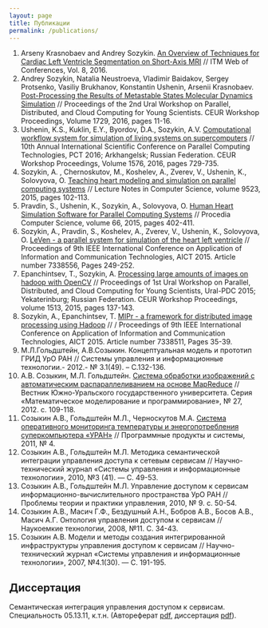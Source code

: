 ```yaml
---
layout: page
title: Публикации
permalink: /publications/
---
```

1. Arseny Krasnobaev and Andrey Sozykin. [An Overview of Techniques for Cardiac Left Ventricle Segmentation on Short-Axis MRI](http://www.itm-conferences.org/articles/itmconf/abs/2016/03/itmconf_icbda2016_01003/itmconf_icbda2016_01003.html) // ITM Web of Conferences, Vol. 8, 2016.
1. Andrey Sozykin, Natalia Neustroeva, Vladimir Baidakov, Sergey Protsenko, Vasiliy Brukhanov, Konstantin Ushenin, Arsenii Krasnobaev. [Post-Processing the Results of Metastable States Molecular Dynamics Simulation](http://ceur-ws.org/Vol-1729/paper-02.pdf) // Proceedings of the 2nd Ural Workshop on Parallel, Distributed, and Cloud Computing for Young Scientists. CEUR Workshop Proceedings, Volume 1729, 2016, pages 11-16.
1. Ushenin, K.S.,  Kuklin, E.Y.,  Byordov, D.A.,  Sozykin, A.V. [Computational workflow system for simulation of living systems on supercomputers](http://ceur-ws.org/Vol-1576/101.pdf) // 10th Annual International Scientific Conference on Parallel Computing Technologies, PCT 2016; Arkhangelsk; Russian Federation. CEUR Workshop Proceedings, Volume 1576, 2016, pages 729-735.
2. Sozykin, A. ,  Chernoskutov, M.,  Koshelev, A.,  Zverev, V.,  Ushenin, K.,  Solovyova, O. [Teaching heart modeling and simulation on parallel computing systems](http://link.springer.com/chapter/10.1007%2F978-3-319-27308-2_9) // Lecture Notes in Computer Science, volume 9523, 2015, pages 102-113. 
3. Pravdin, S.,  Ushenin, K.,  Sozykin, A.,  Solovyova, O. [Human Heart Simulation Software for Parallel Computing Systems](http://www.sciencedirect.com/science/article/pii/S1877050915033955) // Procedia Computer Science, volume 66, 2015, pages 402-411.
4. Sozykin, A.,  Pravdin, S.,  Koshelev, A.,  Zverev, V.,  Ushenin, K.,  Solovyova, O. [LeVen - a parallel system for simulation of the heart left ventricle](http://ieeexplore.ieee.org/xpls/abs_all.jsp?arnumber=7338556) // Proceedings of 9th IEEE International Conference on Application of Information and Communication Technologies, AICT 2015. Article number 7338556, Pages 249-252.
5. Epanchintsev, T.,  Sozykin, A. [Processing large amounts of images on hadoop with OpenCV](http://ceur-ws.org/Vol-1513/paper-14.pdf) // Proceedings of 1st Ural Workshop on Parallel, Distributed, and Cloud Computing for Young Scientists, Ural-PDC 2015; Yekaterinburg; Russian Federation. CEUR Workshop Proceedings, volume 1513, 2015, pages 137-143.
6. Sozykin, A.,  Epanchintsev, T. [MIPr - a framework for distributed image processing using Hadoop](http://ieeexplore.ieee.org/xpls/abs_all.jsp?arnumber=7338511) // / Proceedings of 9th IEEE International Conference on Application of Information and Communication Technologies, AICT 2015. Article number 7338511, Pages 35-39.
7. М.Л.Гольдштейн, А.В.Созыкин.  Концептуальная модель и прототип ГРИД УрО РАН // Системы управления и информационные технологии.- 2012.- № 3.1(49). – С.132-136.
8. А.В. Созыкин, М.Л. Гольдштейн. [Система обработки изображений с автоматическим распараллеливанием на основе MapReduce](http://mmp.vestnik.susu.ru/pdf/286/11.pdf) // Вестник Южно-Уральского государственного университета. Серия «Математическое моделирование и программирование», № 27, 2012. с. 109-118.
9. Созыкин А.В., Гольдштейн М.Л., Черноскутов М.А. [Система оперативного мониторинга температуры и энергопотребления суперкомпьютера «УРАН»](http://www.swsys.ru/print/article_print.php?id=2930) // Программные продукты и системы, 2011, № 4.
10. Созыкин А.В., Гольдштейн М.Л. Методика семантической интеграции управления доступа к сетевым сервисам // Научно-технический журнал «Системы управления и информационные технологии», 2010, №3 (41). — С. 49-53.
11. Созыкин А.В., Гольдштейн М.Л. Управление доступом к сервисам информационно-вычислительного пространства УрО РАН // Проблемы теории и практики управления, 2010, № 9. c. 50-54.
12. Созыкин А.В., Масич Г.Ф., Бездушный А.Н., Бобров А.В., Босов А.В., Масич А.Г. Онтология управления доступом к сервисам // Наукоемкие технологии, 2008,  №11. С. 34-43.
13. Созыкин А.В. Модели и методы создания интегрированной инфраструктуры управления доступом к сервисам // Научно-технический журнал «Системы управления и информационные технологии», 2007, №4.1(30). — С. 191-195.

## Диссертация

Семантическая интеграция управления доступом к сервисам. Специальность 05.13.11, к.т.н. (Автореферат [pdf](/assets/avtoreferat.pdf), диссертация [pdf](/assets/phdthesis.pdf)).


